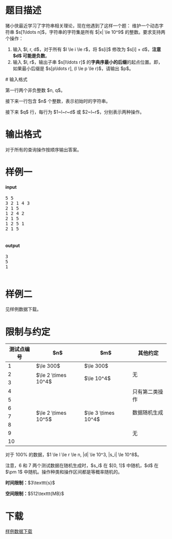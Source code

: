 # 题目描述

<p>猪小侠最近学习了字符串相关理论，现在他遇到了这样一个题：
维护一个动态字符串 $s[1\ldots n]$，字符串的字符集是所有 $|x| \le 10^9$ 的整数。要求支持两个操作：</p>
<ol><li>输入 $l, r, d$，对于所有 $l \le i \le r$，将 $s[i]$ 修改为 $s[i] + d$，<strong>注意 $d$ 可能是负数</strong>。</li>
<li>输入 $l, r$，输出子串 $s[l\ldots r]$ 的<strong>字典序最小的后缀</strong>的起点位置。即，如果最小后缀是 $s[p\ldots r], (l \le p \le r)$，请输出 $p$。</li>
</ol>
# 输入格式


<p>第一行两个非负整数 $n, q$。</p>
<p>接下来一行包含 $n$ 个整数，表示初始时的字符串。</p>
<p>接下来 $q$ 行，每行为 $1~l~r~d$ 或 $2~l~r$，分别表示两种操作。</p>

# 输出格式


<p>对于所有的查询操作按顺序输出答案。</p>

# 样例一


<h4>input</h4>
<pre>5 5
3 2 1 4 3
2 1 5
1 2 4 2
2 1 5
1 2 5 1
2 1 5

</pre>

<h4>output</h4>
<pre>3
5
1

</pre>


# 样例二


<p>见样例数据下载。</p>

# 限制与约定


<div class="table-responsive">
<table class="table table-bordered table-text-center table-vertical-middle"><thead><tr><th>测试点编号</th>
<th>$n$</th>
<th>$m$</th>
<th>其他约定</th>
</tr></thead><tbody><tr><td>1</td><td>$\le 300$</td><td>$\le 300$</td><td rowspan="3">无</td></tr><tr><td>2</td><td rowspan="2">$\le 2 \times 10^4$</td><td rowspan="2">$\le 10^4$</td></tr><tr><td>3</td></tr><tr><td>4</td><td rowspan="7">$\le 2 \times 10^5$</td><td rowspan="7">$\le 3 \times 10^4$</td><td rowspan="2">只有第二类操作</td></tr><tr><td>5</td></tr><tr><td>6</td><td rowspan="2">数据随机生成</td></tr><tr><td>7</td></tr><tr><td>8</td><td rowspan="3">无</td></tr><tr><td>9</td></tr><tr><td>10</td></tr></tbody></table></div>

<p>对于 100% 的数据，$1 \le l \le r \le n, |d| \le 10^3, |s_i| \le 10^8$。</p>
<p>注意，6 和 7 两个测试数据在随机生成时，$s_i$ 在 $[0, 1]$ 中随机，$d$ 在 $\pm 1$ 中随机。操作种类和操作区间都是等概率随机的。</p>
<p><strong>时间限制：</strong>$3\texttt{s}$</p>
<p><strong>空间限制：</strong>$512\texttt{MB}$</p>

# 下载


<p><a href="/download.php?type=problem&amp;id=296">样例数据下载</a></p>
